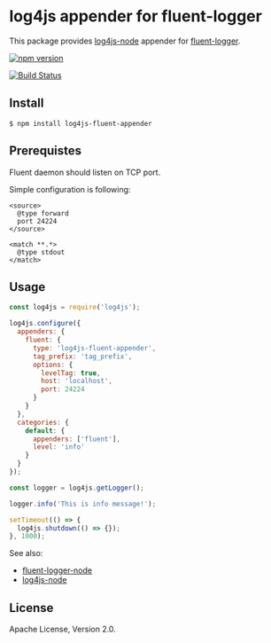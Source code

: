 # log4js appender for fluent-logger

This package provides [log4js-node](https://github.com/nomiddlename/log4js-node) appender for [fluent-logger](https://github.com/fluent/fluent-logger-node).

[![npm version](https://badge.fury.io/js/log4js-fluent-appender.svg)](https://badge.fury.io/js/log4js-fluent-appender)

[![Build Status](https://travis-ci.org/okkez/log4js-fluent-appender.svg?branch=master)](https://travis-ci.org/okkez/log4js-fluent-appender)

## Install

```
$ npm install log4js-fluent-appender
```

## Prerequistes

Fluent daemon should listen on TCP port.

Simple configuration is following:

```aconf
<source>
  @type forward
  port 24224
</source>

<match **.*>
  @type stdout
</match>
```

## Usage

```js
const log4js = require('log4js');

log4js.configure({
  appenders: {
    fluent: {
      type: 'log4js-fluent-appender',
      tag_prefix: 'tag_prefix',
      options: {
        levelTag: true,
        host: 'localhost',
        port: 24224
      }
    }
  },
  categories: {
    default: {
      appenders: ['fluent'],
      level: 'info'
    }
  }
});

const logger = log4js.getLogger();

logger.info('This is info message!');

setTimeout(() => {
  log4js.shutdown(() => {});
}, 1000);
```

See also:

* [fluent-logger-node](https://github.com/fluent/fluent-logger-node)
* [log4js-node](https://github.com/nomiddlename/log4js-node)

## License

Apache License, Version 2.0.

